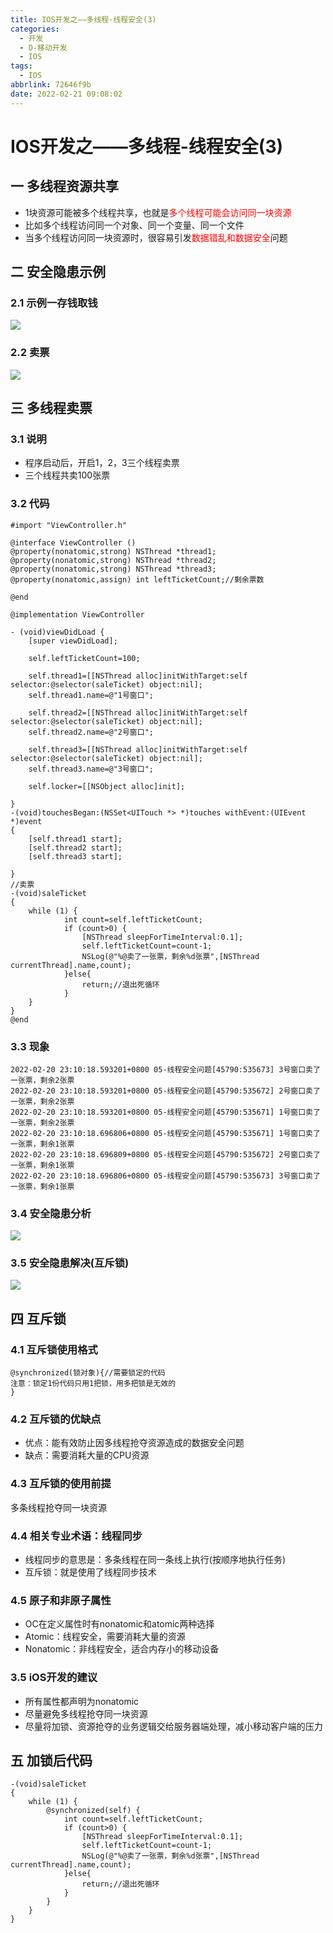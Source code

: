 ```yaml
---
title: IOS开发之——多线程-线程安全(3)
categories:
  - 开发
  - D-移动开发
  - IOS
tags:
  - IOS
abbrlink: 72646f9b
date: 2022-02-21 09:08:02
---
```

# IOS开发之——多线程-线程安全(3)

## 一 多线程资源共享

* 1块资源可能被多个线程共享，也就是<font color=red>多个线程可能会访问同一块资源</font>
* 比如多个线程访问同一个对象、同一个变量、同一个文件
* 当多个线程访问同一块资源时，很容易引发<font color=red>数据错乱和数据安全</font>问题

<!--more-->

## 二 安全隐患示例

### 2.1 示例一存钱取钱

![][1]

### 2.2 卖票
![][2]

## 三 多线程卖票

### 3.1 说明
* 程序启动后，开启1，2，3三个线程卖票
* 三个线程共卖100张票

### 3.2 代码

```
#import "ViewController.h"

@interface ViewController ()
@property(nonatomic,strong) NSThread *thread1;
@property(nonatomic,strong) NSThread *thread2;
@property(nonatomic,strong) NSThread *thread3;
@property(nonatomic,assign) int leftTicketCount;//剩余票数

@end

@implementation ViewController

- (void)viewDidLoad {
    [super viewDidLoad];
    
    self.leftTicketCount=100;
    
    self.thread1=[[NSThread alloc]initWithTarget:self selector:@selector(saleTicket) object:nil];
    self.thread1.name=@"1号窗口";
    
    self.thread2=[[NSThread alloc]initWithTarget:self selector:@selector(saleTicket) object:nil];
    self.thread2.name=@"2号窗口";
    
    self.thread3=[[NSThread alloc]initWithTarget:self selector:@selector(saleTicket) object:nil];
    self.thread3.name=@"3号窗口";
    
    self.locker=[[NSObject alloc]init];
    
}
-(void)touchesBegan:(NSSet<UITouch *> *)touches withEvent:(UIEvent *)event
{
    [self.thread1 start];
    [self.thread2 start];
    [self.thread3 start];
    
}
//卖票
-(void)saleTicket
{
    while (1) {
            int count=self.leftTicketCount;
            if (count>0) {
                [NSThread sleepForTimeInterval:0.1];
                self.leftTicketCount=count-1;
                NSLog(@"%@卖了一张票，剩余%d张票",[NSThread currentThread].name,count);
            }else{
                return;//退出死循环
            }
    }
}
@end
```

### 3.3  现象

```
2022-02-20 23:10:18.593201+0800 05-线程安全问题[45790:535673] 3号窗口卖了一张票，剩余2张票
2022-02-20 23:10:18.593201+0800 05-线程安全问题[45790:535672] 2号窗口卖了一张票，剩余2张票
2022-02-20 23:10:18.593201+0800 05-线程安全问题[45790:535671] 1号窗口卖了一张票，剩余2张票
2022-02-20 23:10:18.696806+0800 05-线程安全问题[45790:535671] 1号窗口卖了一张票，剩余1张票
2022-02-20 23:10:18.696809+0800 05-线程安全问题[45790:535672] 2号窗口卖了一张票，剩余1张票
2022-02-20 23:10:18.696806+0800 05-线程安全问题[45790:535673] 3号窗口卖了一张票，剩余1张票
```

### 3.4  安全隐患分析
![][3]
### 3.5 安全隐患解决(互斥锁)
![][4]

## 四 互斥锁

### 4.1 互斥锁使用格式

```
@synchronized(锁对象){//需要锁定的代码
注意：锁定1份代码只用1把锁，用多把锁是无效的
}
```

###  4.2 互斥锁的优缺点

* 优点：能有效防止因多线程抢夺资源造成的数据安全问题
* 缺点：需要消耗大量的CPU资源

###  4.3 互斥锁的使用前提

多条线程抢夺同一块资源

###  4.4 相关专业术语：线程同步

* 线程同步的意思是：多条线程在同一条线上执行(按顺序地执行任务)
* 互斥锁：就是使用了线程同步技术

### 4.5 原子和非原子属性

* OC在定义属性时有nonatomic和atomic两种选择
* Atomic：线程安全，需要消耗大量的资源
* Nonatomic：非线程安全，适合内存小的移动设备

### 3.5 iOS开发的建议

* 所有属性都声明为nonatomic
* 尽量避免多线程抢夺同一块资源
* 尽量将加锁、资源抢夺的业务逻辑交给服务器端处理，减小移动客户端的压力

## 五 加锁后代码

```
-(void)saleTicket
{
    while (1) {
        @synchronized(self) {
            int count=self.leftTicketCount;
            if (count>0) {
                [NSThread sleepForTimeInterval:0.1];
                self.leftTicketCount=count-1;
                NSLog(@"%@卖了一张票，剩余%d张票",[NSThread currentThread].name,count);
            }else{
                return;//退出死循环
            }
        }
    }
}
```



[1]:https://cdn.staticaly.com/gh/PGzxc/CDN/master/blog-ios/ios-thread-problem-01.png
[2]:https://cdn.staticaly.com/gh/PGzxc/CDN/master/blog-ios/ios-thread-problem-02.png
[3]:https://cdn.staticaly.com/gh/PGzxc/CDN/master/blog-ios/ios-thread-problem-cause.png
[4]:https://cdn.staticaly.com/gh/PGzxc/CDN/master/blog-ios/ios-thread-problem-resolve.png